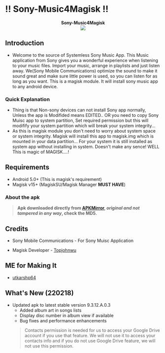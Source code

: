 # !! Sony-Music4Magisk !!

<p align="center">
<b> Sony-Music4Magisk </b><br>
  <img src="https://i.imgur.com/DLOhazC.png">
</p>

## Introduction

* Welcome to the source of Systemless Sony Music App. This Music application from Sony gives you a wonderful experience when listening to your music files. Import your music, arrange in playlists and just listen away. We(Sony Mobile Communications) optimize the sound to make it sound great and make sure little power is used, so you can listen for as long as you want. This is a magisk module. It will install sony music app to any android device.

### Quick Explanation

* Thing is that Non-sony devices can not install Sony app normally, Unless the app is Modifided means EDITED.. OR you need to copy Sony Muisc app to system partition, Set required permission but this will modifify your system partition which will break your system integrity...
* As this is magisk module you don't need to worry about system space or system integrity. Magisk will install this app to magisk.img which is mounted in your data partition... For your system it is still installed as system app without installing in system. Doesn't make any sence! WELL This is magic of MAGISK....!

## Requirements

* Android 5.0+ (This is magisk's requirement)
* Magisk v15+ (MagiskSU/Magisk Manager **MUST HAVE**)

### About the apk

>**Apk downloaded directly from [APKMirror](http://www.apkmirror.com/apk/sony-mobile-communications/walkman-music/ "Sony Music
By Sony Mobile Communications's APKMirror page"), _original and not tampered in any way_, check the MD5.**

## Credits

* Sony Mobile Communications - For Sony Muisc Application

* Magisk Developer - [Topjohnwu](https://forum.xda-developers.com/apps/magisk/official-magisk-v7-universal-systemless-t3473445)

## ME for Making It

* [utkarshp64](https://forum.xda-developers.com/member.php?u=5186554 "Author's XDA profile")

## What's New (220218)

* Updated apk to latest stable version 9.3.12.A.0.3
  * Added album art in songs lists
  * Display disc number in album view if available
  * Bug fixes and performance enhancements
  >Contacts permission is needed for us to access your Google Drive account if you use that feature. We will not use it to access your contacts info and if you do not use Google Drive feature, we will not use this permission.
